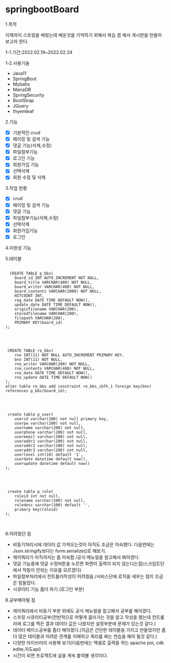 # springbootBoard

1.목적

이제까지 스프링을 배웠는데 배운것을 기억하기 위해서 복습 겸 해서 게시판을 만들어 보고자 한다.

1-1.기간:2022.02.19~2022.02.24

1-2.사용기술 
- Java11
- SpringBoot
- Mybatis
- MariaDB
- SpringSecurity
- BootStrap
- JQuery
- thyemleaf

2.기능

- [x] 기본적인 crud
- [x] 페이징 및 검색 기능
- [x] 댓글 기능(삭제,수정)
- [x] 파일첨부기능
- [x] 로그인 기능
- [x] 회원가입 기능
- [x] 선택삭제
- [x] 회원 수정 및 삭제

3.작업 현황

- [x] crud
- [x] 페이징 및 검색 기능
- [x] 댓글 기능
- [x] 파일첨부기능(삭제,수정)
- [x] 선택삭제
- [x] 회원가입기능
- [x] 로그인

4.미완성 기능

5.테이블 
 <pre>
  <code>
  CREATE TABLE p_bbs(
	board_id INT AUTO_INCREMENT NOT NULL,
	board_title VARCHAR(400) NOT NULL,
	board_writer VARCHAR(400) NOT NULL,
	board_contents VARCHAR(2000) NOT NULL,
	HITCOUNT INT,
	reg_date DATE TIME DEFAULT NOW(),
	update_date DATE TIME DEFAULT NOW(),
	originfilename VARCHAR(200),
	storedfilename VARCHAR(200),
	filepath VARCHAR(200),
	PRIMARY KEY(board_id)
);
  </code>
 </pre>
 
 <pre>
 <code>
 CREATE TABLE re_bbs(
	rno INT(11) NOT NULL AUTO_INCREMENT PRIMARY KEY,
	bno INT(11) NOT NULL,
	rno_writer VARCHAR(200) NOT NULL,
	rno_contents VARCHAR(400) NOT NULL,
	rno_date DATE TIME DEFAULT NOW(),
	rno_update DATE TIME DEFAULT NOW()
);
alter table re_bbs add constraint re_bbs_ibfk_1 foreign key(bno) references p_bbs(board_id);
 </code>
 </pre>
 
 <pre>
 <code>
 create table p_user(
 	userid varchar(100) not null primary key,
 	userpw varchar(200) not null,
 	username varchar(200) not null,
 	userphone varchar(200) not null,
 	useremail varchar(300) not null,
 	useraddr1 varchar(200) not null,
 	useraddr2 varchar(200) not null,
 	useraddr3 varchar(200) not null,
 	userlevel int(10) default '1',
 	userdate datetime default now(),
 	userupdate datetime default now()
);
 </code>
 </pre>
 
 <pre>
 <code>
 create table p_role(
 	roleid int not null,
 	rolename varchar(100) not null,
 	roledesc varchar(100) default '',
 	primary key(roleid)
);
 </code>
 </pre>

6.어려웠던 점

- 비동기처리시에 데이터 값 가져오는것이 아직도 조금은 미숙했다. 다음번에는 Json.stringify보다는 form.serialize()로 해보기.
- 제이쿼리가 아직까지는 좀 미숙함./공식 메뉴얼을 참고해서 봐야겠다.
- 댓글 기능중에 댓글 수정버튼을 누르면 화면이 출력이 되지 않는다는점(스크립트단에서 작동이 안되는 이유를 모르겠다)
- 파일첨부처리에서 컨트롤러작성이 어려웠음./서비스단에 로직을 세우는 점이 조금은 힘들었다.
- 시큐리티 기능 좀더 파기.(로그인 부분)

8.공부해야될 점

- 제이쿼리에서 비동기 부분 외에도 공식 메뉴얼을 참고해서 공부를 해야겠다.
- 스프링 시큐리티공부(전반적으로 어떻게 흘러가는 것을 알고 작성을 했는데 컨트롤러에 로그를 찍은 결과 데이터 값은 나왔지만 설정부분에 문제가 있는것 같다.)
- 데이터 베이스공부를 좀더 해야겠다.(지금은 간단한 테이블을 가지고 만들었지만 좀더 많은 테이블과 어려운 관계를 이해하고 쿼리를 짜는 연습을 해야 될것 같다.)
- 다양한 라이브러리 사용해 보기(다음번에는 엑셀로 출력을 하는 apache poi, cdk edite,지도api)
- 시간이 되면 프로젝트에 살을 계속 붙여볼 생각이다.
